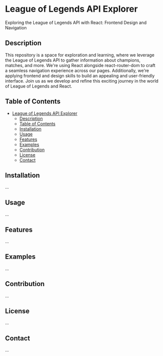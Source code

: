 # League of Legends API Explorer

Exploring the League of Legends API with React: Frontend Design and Navigation

## Description
This repository is a space for exploration and learning, where we leverage the League of Legends API to gather information about champions, matches, and more. We're using React alongside react-router-dom to craft a seamless navigation experience across our pages. Additionally, we're applying frontend and design skills to build an appealing and user-friendly interface. Join us as we develop and refine this exciting journey in the world of League of Legends and React.

## Table of Contents
- [League of Legends API Explorer](#league-of-legends-api-explorer)
  - [Description](#description)
  - [Table of Contents](#table-of-contents)
  - [Installation](#installation)
  - [Usage](#usage)
  - [Features](#features)
  - [Examples](#examples)
  - [Contribution](#contribution)
  - [License](#license)
  - [Contact](#contact)

## Installation
...

## Usage
...

## Features
...

## Examples
...

## Contribution
...

## License
...

## Contact
...